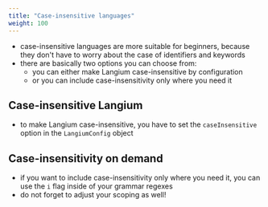 ```yaml
---
title: "Case-insensitive languages"
weight: 100
---
```


* case-insensitive languages are more suitable for beginners, because they don't have to worry about the case of identifiers and keywords
* there are basically two options you can choose from:
  * you can either make Langium case-insensitive by configuration
  * or you can include case-insensitivity only where you need it

## Case-insensitive Langium

* to make Langium case-insensitive, you have to set the `caseInsensitive` option in the `LangiumConfig` object

## Case-insensitivity on demand

* if you want to include case-insensitivity only where you need it, you can use the `i` flag inside of your grammar regexes
* do not forget to adjust your scoping as well!